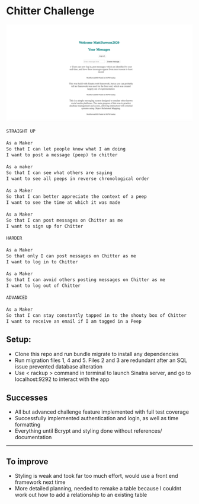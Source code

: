 Chitter Challenge
=================

![alt text](https://github.com/MattDawson2020/chitter-challenge/blob/master/public/Screenshot%202021-04-25%20at%2021.02.28.png)

```
STRAIGHT UP

As a Maker
So that I can let people know what I am doing  
I want to post a message (peep) to chitter

As a maker
So that I can see what others are saying  
I want to see all peeps in reverse chronological order

As a Maker
So that I can better appreciate the context of a peep
I want to see the time at which it was made

As a Maker
So that I can post messages on Chitter as me
I want to sign up for Chitter

HARDER

As a Maker
So that only I can post messages on Chitter as me
I want to log in to Chitter

As a Maker
So that I can avoid others posting messages on Chitter as me
I want to log out of Chitter

ADVANCED

As a Maker
So that I can stay constantly tapped in to the shouty box of Chitter
I want to receive an email if I am tagged in a Peep
```

Setup:
-------

* Clone this repo and run bundle migrate to install any dependencies
* Run migration files 1, 4 and 5. Files 2 and 3 are redundant after an SQL issue prevented database alteration  
* Use < rackup > command in terminal to launch Sinatra server, and go to localhost:9292 to interact with the app


Successes
-----

* All but advanced challenge feature implemented with full test coverage
* Successfully implemented authentication and login, as well as time formatting
* Everything until Bcrypt and styling done without references/ documentation

------------------

To improve
-----
* Styling is weak and took far too much effort, would use a front end framework next time
* More detailed planning, needed to remake a table because I couldnt work out how to add a relationship to an existing table
